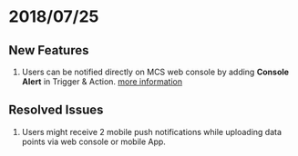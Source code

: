 # 2018/07/25

## New Features
1. Users can be notified directly on MCS web console by adding **Console Alert** in Trigger & Action. [more information](../tutorial/setting_notification)


## Resolved Issues
1. Users might receive 2 mobile push notifications while uploading data points via web console or mobile App.
